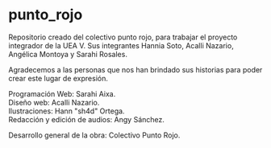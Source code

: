 # punto_rojo
Repositorio creado del colectivo punto rojo, para trabajar el proyecto integrador de la UEA V. Sus integrantes Hannia Soto, Acalli Nazario, Angélica Montoya y Sarahi Rosales.  
  
Agradecemos a las personas que nos han brindado sus historias para poder crear este lugar de expresión.  
  
Programación Web: Sarahi Aixa.  
Diseño web: Acalli Nazario.  
Ilustraciones: Hann "sh4d" Ortega.  
Redacción y edición de audios: Angy Sánchez.  
  
Desarrollo general de la obra: Colectivo Punto Rojo.
